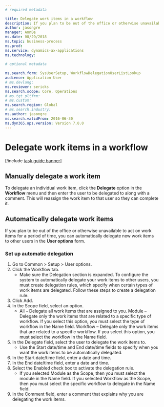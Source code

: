 ```yaml
--- 
# required metadata 
 
title: Delegate work items in a workflow
description: If you plan to be out of the office or otherwise unavailable to act on work items, you can delegate, or reassign, your work items to other users. 
author: jasongre
manager: AnnBe 
ms.date: 08/29/2018
ms.topic: business-process 
ms.prod:  
ms.service: dynamics-ax-applications 
ms.technology:  
 
# optional metadata 
 
ms.search.form: SysUserSetup, WorkflowDelegationUserListLookup   
audience: Application User 
# ms.devlang:  
ms.reviewer: sericks
ms.search.scope: Core, Operations 
# ms.tgt_pltfrm:  
# ms.custom:  
ms.search.region: Global
# ms.search.industry: 
ms.author: jasongre
ms.search.validFrom: 2016-06-30 
ms.dyn365.ops.version: Version 7.0.0 
---
```

# Delegate work items in a workflow

[!include [task guide banner](../../includes/task-guide-banner.md)]

## Manually delegate a work item

To delegate an individual work item, click the **Delegate** option in the **Workflow** menu and then enter the user to be delegated to along with a comment. This will reassign the work item to that user so they can complete it.

## Automatically delegate work items

If you plan to be out of the office or otherwise unavailable to act on work items for a period of time, you can automatically delegate new work items to other users in the **User options** form.

### Set up automatic delegation
1. Go to Common > Setup > User options.
2. Click the Workflow tab.
    * Make sure the Delegation section is expanded.    To configure the system to automatically delegate your work items to other users, you must create delegation rules, which specify when certain types of work items are delegated. Follow these steps to create a delegation rule.  
3. Click Add.
4. In the Scope field, select an option.
    * All – Delegate all work items that are assigned to you.    Module – Delegate only the work items that are related to a specific type of workflow. If you select this option, you must select the type of workflow in the Name field.    Workflow – Delegate only the work items that are related to a specific workflow. If you select this option, you must select the workflow in the Name field.  
5. In the Delegate field, select the user to delegate the work items to.
    * Use the Start date/time and End date/time fields to specify when you want the work items to be automatically delegated.  
6. In the Start date/time field, enter a date and time.
7. In the End date/time field, enter a date and time.
8. Select the Enabled check box to activate the delegation rule.
    * If you selected Module as the Scope, then you must select the module in the Name field.    If you selected Workflow as the Scope, then you must select the specific workflow to delegate in the Name field.  
9. In the Comment field, enter a comment that explains why you are delegating the work items.

